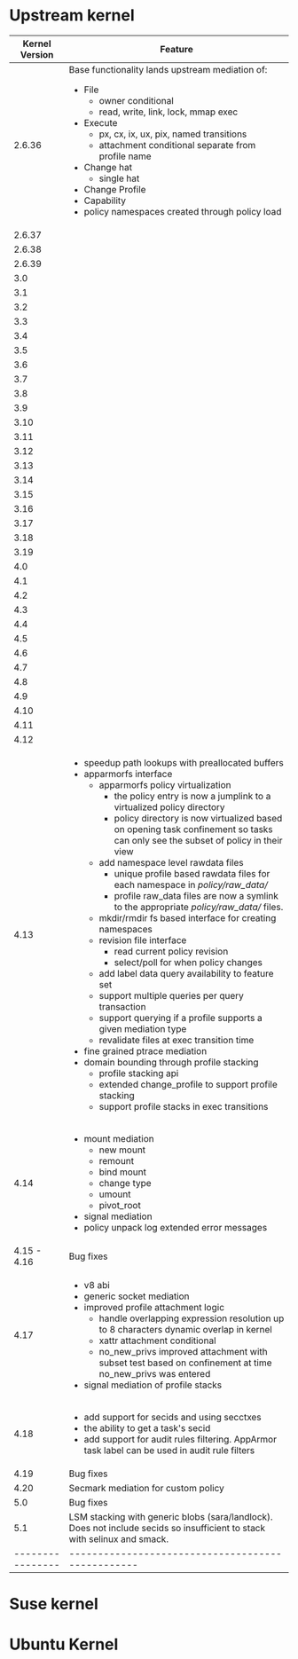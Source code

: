 
# Upstream kernel

| Kernel Version | Feature |
|----------------|---------|
| 2.6.36         | Base functionality lands upstream mediation of: <ul><li>File<ul><li>owner conditional</li><li>read, write, link, lock, mmap exec</li></ul></li><li>Execute<ul><li>px, cx, ix, ux, pix, named transitions</li><li>attachment conditional separate from profile name</li></ul></li><li>Change hat<ul><li>single hat</li></ul></li><li>Change Profile</li><li>Capability</li><li>policy namespaces created through policy load</li></ul> |
| 2.6.37         |         |
| 2.6.38         |         |
| 2.6.39         |         |
| 3.0            |         |
| 3.1            |         |
| 3.2            |         |
| 3.3            |         |
| 3.4            |         |
| 3.5            |         |
| 3.6            |         |
| 3.7            |         |
| 3.8            |         |
| 3.9            |         |
| 3.10           |         |
| 3.11           |         |
| 3.12           |         |
| 3.13           |         |
| 3.14           |         |
| 3.15           |         |
| 3.16           |         |
| 3.17           |         |
| 3.18           |         |
| 3.19           |         |
| 4.0            |         |
| 4.1            |         |
| 4.2            |         |
| 4.3            |         |
| 4.4            |         |
| 4.5            |         |
| 4.6            |         |
| 4.7            |         |
| 4.8            |         |
| 4.9            |         |
| 4.10           |         |
| 4.11           |         |
| 4.12           |         |
| 4.13           | <ul><li>speedup path lookups with preallocated buffers</li><li>apparmorfs interface<ul><li> apparmorfs policy virtualization<ul><li>the policy entry is now a jumplink to a virtualized policy directory</li><li>policy directory is now virtualized based on opening task confinement so tasks can only see the subset of policy in their view</li></ul></li> <li>add namespace level rawdata files<ul><li>unique profile based rawdata files for each namespace in <i>policy/raw_data/</i></li><li> profile raw_data files are now a symlink to the appropriate <i>policy/raw_data/</i> files.</li></ul></li><li>mkdir/rmdir fs based interface for creating namespaces</li><li>revision file interface<ul><li>read current policy revision</li><li>select/poll for when policy changes</li></ul></li><li>add label data query availability to feature set</li><li>support multiple queries per query transaction</li><li>support querying if a profile supports a given mediation type</li><li>revalidate files at exec transition time</li></ul></li><li>fine grained ptrace mediation</li><li>domain bounding through profile stacking<ul><li>profile stacking api</li><li>extended change_profile to support profile stacking</li><li>support profile stacks in exec transitions</li></ul></li>      |
| 4.14           | <ul><li> mount mediation<ul><li>new mount</li><li>remount</li><li>bind mount</li><li>change type</li><li>umount</li><li>pivot_root</li></ul><li>signal mediation</li><li>policy unpack log extended error messages</li></ul> |
| 4.15 - 4.16 | Bug fixes |
| 4.17           | <ul><li> v8 abi</li><li>generic socket mediation </li><li>improved profile attachment logic<ul><li>handle overlapping expression resolution up to 8 characters dynamic overlap in kernel</li><li>xattr attachment conditional</li><li>no_new_privs improved attachment with subset test based on confinement at time no_new_privs was entered</ul></li><li> signal mediation of profile stacks</li></ul>       |
| 4.18           | <ul><li>add support for secids and using secctxes</li><li>the ability to get a task's secid</li><li>add support for audit rules filtering. AppArmor task label can be used in audit rule filters</li></ul>        |
| 4.19           | Bug fixes |
| 4.20           | Secmark mediation for custom policy |
| 5.0            | Bug fixes |
| 5.1            | LSM stacking with generic blobs (sara/landlock). Does not include secids so insufficient to stack with selinux and smack. |
|----------------|-------------------------------------------------|

# Suse kernel

# Ubuntu Kernel
